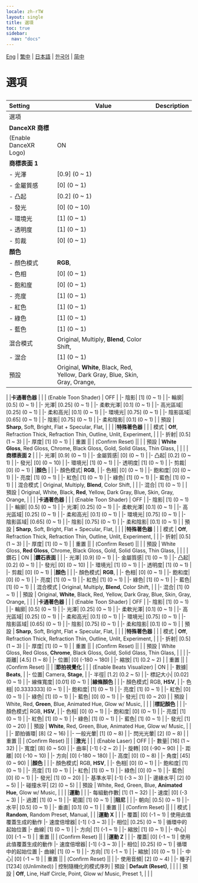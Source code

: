 ```yaml
---
locale: zh-rTW
layout: single
title: 選項
toc: true
sidebar:
  nav: "docs"
---
```

[Eng](/dancexr/menu/2025.4/stage/scene.md) | [繁中](/tw/dancexr/menu/2025.4/stage/scene.md) | [日本語](/jp/dancexr/menu/2025.4/stage/scene.md) | [한국어](/kr/dancexr/menu/2025.4/stage/scene.md) | [简中](/zh/dancexr/menu/2025.4/stage/scene.md)
# 選項
## 
| Setting | Value | Description |
| :--- | --- | :--- |
| 選項 || 
|**DanceXR 商標** | | 
| (Enable DanceXR Logo) | ON | 
|**商標表面 1** | | 
|- 光澤| [0.9] (0 ~ 1) | 
|- 金屬質感| [0] (0 ~ 1) | 
|- 凸起| [0.2] (0 ~ 1) | 
|- 發光| [0] (0 ~ 10) | 
|- 環境光| [1] (0 ~ 1) | 
|- 透明度| [1] (0 ~ 1) | 
|- 剪裁| [0] (0 ~ 1) | 
|**顏色** | | 
|- 顏色模式|  **RGB**,  | 
|- 色相| [0] (0 ~ 1) | 
|- 飽和度| [0] (0 ~ 1) | 
|- 亮度| [1] (0 ~ 1) | 
|- 紅色| [1] (0 ~ 1) | 
|- 綠色| [1] (0 ~ 1) | 
|- 藍色| [1] (0 ~ 1) | 
| 混合模式 |  Original,  Multiply,  **Blend**,  Color Shift,  |  |
|- 混合| [1] (0 ~ 1) | 
| 預設 |  Original,  **White**,  Black,  Red,  Yellow,  Dark Gray,  Blue,  Skin,  Gray,  Orange,  |  |
|
|**卡通著色器** | | 
| (Enable Toon Shader) | OFF | 
|- 陰影| [1] (0 ~ 1) | 
|- 輪廓| [0.5] (0 ~ 1) | 
|- 光澤| [0.25] (0 ~ 1) | 
|- 柔軟光澤| [0.1] (0 ~ 1) | 
|- 高光區域| [0.25] (0 ~ 1) | 
|- 柔和高光| [0.1] (0 ~ 1) | 
|- 環境光| [0.75] (0 ~ 1) | 
|- 陰影區域| [0.65] (0 ~ 1) | 
|- 陰影| [0.75] (0 ~ 1) | 
|- 柔和陰影| [0.1] (0 ~ 1) | 
| 預設 |  **Sharp**,  Soft,  Bright,  Flat + Specular,  Flat,  |  |
|
|**特殊著色器** | | 
| 模式 |  **Off**,  Refraction Thick,  Refraction Thin,  Outline,  Unlit,  Experiment,  |  |
|- 折射| [0.5] (1 ~ 3) | 
|- 厚度| [1] (0 ~ 1) | 
| 重置 || 
| (Confirm Reset) || 
|
| 預設 |  **White Gloss**,  Red Gloss,  Chrome,  Black Gloss,  Gold,  Solid Glass,  Thin Glass,  |  |
|
|**商標表面 2** | | 
|- 光澤| [0.9] (0 ~ 1) | 
|- 金屬質感| [0] (0 ~ 1) | 
|- 凸起| [0.2] (0 ~ 1) | 
|- 發光| [0] (0 ~ 10) | 
|- 環境光| [1] (0 ~ 1) | 
|- 透明度| [1] (0 ~ 1) | 
|- 剪裁| [0] (0 ~ 1) | 
|**顏色** | | 
|- 顏色模式|  **RGB**,  | 
|- 色相| [0] (0 ~ 1) | 
|- 飽和度| [0] (0 ~ 1) | 
|- 亮度| [1] (0 ~ 1) | 
|- 紅色| [1] (0 ~ 1) | 
|- 綠色| [1] (0 ~ 1) | 
|- 藍色| [1] (0 ~ 1) | 
| 混合模式 |  Original,  Multiply,  **Blend**,  Color Shift,  |  |
|- 混合| [1] (0 ~ 1) | 
| 預設 |  Original,  White,  Black,  **Red**,  Yellow,  Dark Gray,  Blue,  Skin,  Gray,  Orange,  |  |
|
|**卡通著色器** | | 
| (Enable Toon Shader) | OFF | 
|- 陰影| [1] (0 ~ 1) | 
|- 輪廓| [0.5] (0 ~ 1) | 
|- 光澤| [0.25] (0 ~ 1) | 
|- 柔軟光澤| [0.1] (0 ~ 1) | 
|- 高光區域| [0.25] (0 ~ 1) | 
|- 柔和高光| [0.1] (0 ~ 1) | 
|- 環境光| [0.75] (0 ~ 1) | 
|- 陰影區域| [0.65] (0 ~ 1) | 
|- 陰影| [0.75] (0 ~ 1) | 
|- 柔和陰影| [0.1] (0 ~ 1) | 
| 預設 |  **Sharp**,  Soft,  Bright,  Flat + Specular,  Flat,  |  |
|
|**特殊著色器** | | 
| 模式 |  **Off**,  Refraction Thick,  Refraction Thin,  Outline,  Unlit,  Experiment,  |  |
|- 折射| [0.5] (1 ~ 3) | 
|- 厚度| [1] (0 ~ 1) | 
| 重置 || 
| (Confirm Reset) || 
|
| 預設 |  White Gloss,  **Red Gloss**,  Chrome,  Black Gloss,  Gold,  Solid Glass,  Thin Glass,  |  |
|
| 鑽石 | ON | 
|**鑽石表面** | | 
|- 光澤| [0.9] (0 ~ 1) | 
|- 金屬質感| [1] (0 ~ 1) | 
|- 凸起| [0.2] (0 ~ 1) | 
|- 發光| [0] (0 ~ 10) | 
|- 環境光| [1] (0 ~ 1) | 
|- 透明度| [1] (0 ~ 1) | 
|- 剪裁| [0] (0 ~ 1) | 
|**顏色** | | 
|- 顏色模式|  **RGB**,  | 
|- 色相| [0] (0 ~ 1) | 
|- 飽和度| [0] (0 ~ 1) | 
|- 亮度| [1] (0 ~ 1) | 
|- 紅色| [1] (0 ~ 1) | 
|- 綠色| [1] (0 ~ 1) | 
|- 藍色| [1] (0 ~ 1) | 
| 混合模式 |  Original,  Multiply,  **Blend**,  Color Shift,  |  |
|- 混合| [1] (0 ~ 1) | 
| 預設 |  Original,  **White**,  Black,  Red,  Yellow,  Dark Gray,  Blue,  Skin,  Gray,  Orange,  |  |
|
|**卡通著色器** | | 
| (Enable Toon Shader) | OFF | 
|- 陰影| [1] (0 ~ 1) | 
|- 輪廓| [0.5] (0 ~ 1) | 
|- 光澤| [0.25] (0 ~ 1) | 
|- 柔軟光澤| [0.1] (0 ~ 1) | 
|- 高光區域| [0.25] (0 ~ 1) | 
|- 柔和高光| [0.1] (0 ~ 1) | 
|- 環境光| [0.75] (0 ~ 1) | 
|- 陰影區域| [0.65] (0 ~ 1) | 
|- 陰影| [0.75] (0 ~ 1) | 
|- 柔和陰影| [0.1] (0 ~ 1) | 
| 預設 |  **Sharp**,  Soft,  Bright,  Flat + Specular,  Flat,  |  |
|
|**特殊著色器** | | 
| 模式 |  **Off**,  Refraction Thick,  Refraction Thin,  Outline,  Unlit,  Experiment,  |  |
|- 折射| [0.5] (1 ~ 3) | 
|- 厚度| [1] (0 ~ 1) | 
| 重置 || 
| (Confirm Reset) || 
|
| 預設 |  White Gloss,  Red Gloss,  **Chrome**,  Black Gloss,  Gold,  Solid Glass,  Thin Glass,  |  |
|
|- 距離| [4.5] (1 ~ 8) | 
|- 位置| [0] (-180 ~ 180) | 
|- 縮放| [1] (0.2 ~ 2) | 
| 重置 || 
| (Confirm Reset) || 
|
|**節拍視覺化** | | 
| (Enable Beats Visualizer) | ON | 
|- 數據|  **Beats**,  | 
|- 位置|  Camera,  **Stage**,  | 
|- 半徑| [1.2] (0.2 ~ 5) | 
|- 標記大小| [0.02] (0 ~ 1) | 
|- 線條寬度| [0.01] (0 ~ 1) | 
|**線條顏色** | | 
|- 顏色模式|  RGB,  **HSV**,  | 
|- 色相| [0.3333333] (0 ~ 1) | 
|- 飽和度| [1] (0 ~ 1) | 
|- 亮度| [1] (0 ~ 1) | 
|- 紅色| [0] (0 ~ 1) | 
|- 綠色| [1] (0 ~ 1) | 
|- 藍色| [0] (0 ~ 1) | 
|- 發光| [1] (0 ~ 20) | 
| 預設 |  White,  Red,  **Green**,  Blue,  Animated Hue,  Glow w/ Music,  |  |
|
|**標記顏色** | | 
|- 顏色模式|  RGB,  **HSV**,  | 
|- 色相| [0] (0 ~ 1) | 
|- 飽和度| [0] (0 ~ 1) | 
|- 亮度| [1] (0 ~ 1) | 
|- 紅色| [1] (0 ~ 1) | 
|- 綠色| [1] (0 ~ 1) | 
|- 藍色| [1] (0 ~ 1) | 
|- 發光| [1] (0 ~ 20) | 
| 預設 |  **White**,  Red,  Green,  Blue,  Animated Hue,  Glow w/ Music,  |  |
|
|- 節拍循環| [8] (2 ~ 16) | 
|- 一般光暈| [1] (0 ~ 8) | 
|- 閃光光暈| [2] (0 ~ 8) | 
| 重置 || 
| (Confirm Reset) || 
|
|**激光** | | 
| (Enable Laser) | OFF | 
|- 數量| [16] (1 ~ 32) | 
|- 寬度| [8] (0 ~ 50) | 
|- 曲率| [-1] (-2 ~ 2) | 
|- 旋轉| [0] (-90 ~ 90) | 
|- 距離| [0] (-10 ~ 10) | 
|- 方向| [0] (-180 ~ 180) | 
|- 高度| [0] (0 ~ 8) | 
|- 角度| [45] (0 ~ 90) | 
|**顏色** | | 
|- 顏色模式|  RGB,  **HSV**,  | 
|- 色相| [0] (0 ~ 1) | 
|- 飽和度| [1] (0 ~ 1) | 
|- 亮度| [1] (0 ~ 1) | 
|- 紅色| [1] (0 ~ 1) | 
|- 綠色| [0] (0 ~ 1) | 
|- 藍色| [0] (0 ~ 1) | 
|- 發光| [1] (0 ~ 20) | 
|- 基準水平| [-1] (-3 ~ 3) | 
|- 邊緣水平| [2] (0 ~ 5) | 
|- 碰撞水平| [2] (0 ~ 5) | 
| 預設 |  White,  Red,  Green,  Blue,  **Animated Hue**,  Glow w/ Music,  |  |
|
|**運動** | | 
|- 每組動作數| [1] (1 ~ 32) | 
|- 速度| [0] (-3 ~ 3) | 
|- 過渡| [1] (0 ~ 1) | 
|- 範圍| [1] (0 ~ 1) | 
|**阻尼** | | 
|- 朝向| [0.5] (0 ~ 1) | 
|- 水平| [0.5] (0 ~ 1) | 
|- 垂直| [0.1] (0 ~ 1) | 
| 重置 || 
| (Confirm Reset) || 
|
| 模式 |  **Random**,  Random Preset,  Manual,  |  |
|**運動 X** | | 
|- 覆蓋| [0] (-1 ~ 1) | 使用此值覆蓋生成的動作
|- 速度倍增器| [-1] (-3 ~ 3) | 
|- 相位| [0.25] (0 ~ 1) | 循環中的起始位置
|- 曲線| [1] (0 ~ 1) | 
|- 方向| [1] (-1 ~ 1) | 
|- 縮放| [1] (0 ~ 1) | 
|- 中心| [0] (-1 ~ 1) | 
| 重置 || 
| (Confirm Reset) || 
|
|**運動 Z** | | 
|- 覆蓋| [0] (-1 ~ 1) | 使用此值覆蓋生成的動作
|- 速度倍增器| [-1] (-3 ~ 3) | 
|- 相位| [0.25] (0 ~ 1) | 循環中的起始位置
|- 曲線| [1] (0 ~ 1) | 
|- 方向| [1] (-1 ~ 1) | 
|- 縮放| [0] (0 ~ 1) | 
|- 中心| [0] (-1 ~ 1) | 
| 重置 || 
| (Confirm Reset) || 
|
|- 使用音頻| [2] (0 ~ 4) | 
|- 種子| [1234] ((Unlimited)) | 控制隨機化的模式序列
| 預設 |  **Default (Reset)**,  |  |
|
| 預設 |  **Off**,  Line,  Half Circle,  Point,  Glow w/ Music,  Preset 1,  |  |
|
